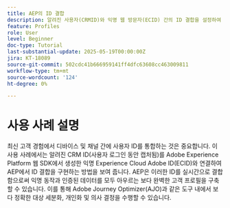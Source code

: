 ```yaml
---
title: AEP의 ID 결합
description: 알려진 사용자(CRMID)와 익명 웹 방문자(ECID) 간의 ID 결합을 설정하여 Adobe Journey Optimizer(AJO)에서 실시간 개인화 및 오퍼 의사 결정에 통합 프로필을 활성화합니다.
feature: Profiles
role: User
level: Beginner
doc-type: Tutorial
last-substantial-update: 2025-05-19T00:00:00Z
jira: KT-18089
source-git-commit: 502cdc41b666959141ff4dfc63608cc463009811
workflow-type: tm+mt
source-wordcount: '124'
ht-degree: 0%

---
```



# 사용 사례 설명

최신 고객 경험에서 디바이스 및 채널 간에 사용자 ID를 통합하는 것은 중요합니다. 이 사용 사례에서는 알려진 CRM ID(사용자 로그인 동안 캡처됨)를 Adobe Experience Platform 웹 SDK에서 생성한 익명 Experience Cloud Adobe ID(ECID)와 연결하여 AEP에서 ID 결합을 구현하는 방법을 보여 줍니다. AEP은 이러한 ID를 실시간으로 결합함으로써 익명 동작과 인증된 데이터를 모두 아우르는 보다 완벽한 고객 프로필을 구축할 수 있습니다. 이를 통해 Adobe Journey Optimizer(AJO)과 같은 도구 내에서 보다 정확한 대상 세분화, 개인화 및 의사 결정을 수행할 수 있습니다.

